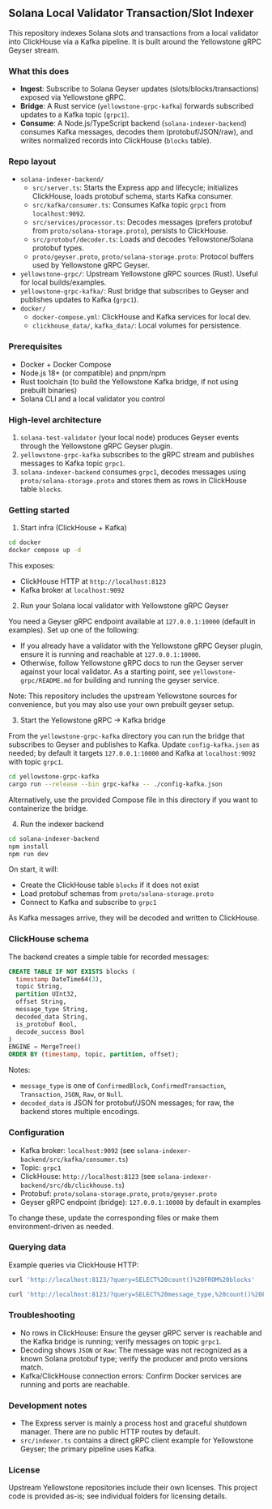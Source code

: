 ## Solana Local Validator Transaction/Slot Indexer

This repository indexes Solana slots and transactions from a local validator into ClickHouse via a Kafka pipeline. It is built around the Yellowstone gRPC Geyser stream.

### What this does
- **Ingest**: Subscribe to Solana Geyser updates (slots/blocks/transactions) exposed via Yellowstone gRPC.
- **Bridge**: A Rust service (`yellowstone-grpc-kafka`) forwards subscribed updates to a Kafka topic (`grpc1`).
- **Consume**: A Node.js/TypeScript backend (`solana-indexer-backend`) consumes Kafka messages, decodes them (protobuf/JSON/raw), and writes normalized records into ClickHouse (`blocks` table).

### Repo layout
- `solana-indexer-backend/`
  - `src/server.ts`: Starts the Express app and lifecycle; initializes ClickHouse, loads protobuf schema, starts Kafka consumer.
  - `src/kafka/consumer.ts`: Consumes Kafka topic `grpc1` from `localhost:9092`.
  - `src/services/processor.ts`: Decodes messages (prefers protobuf from `proto/solana-storage.proto`), persists to ClickHouse.
  - `src/protobuf/decoder.ts`: Loads and decodes Yellowstone/Solana protobuf types.
  - `proto/geyser.proto`, `proto/solana-storage.proto`: Protocol buffers used by Yellowstone gRPC Geyser.
- `yellowstone-grpc/`: Upstream Yellowstone gRPC sources (Rust). Useful for local builds/examples.
- `yellowstone-grpc-kafka/`: Rust bridge that subscribes to Geyser and publishes updates to Kafka (`grpc1`).
- `docker/`
  - `docker-compose.yml`: ClickHouse and Kafka services for local dev.
  - `clickhouse_data/`, `kafka_data/`: Local volumes for persistence.

### Prerequisites
- Docker + Docker Compose
- Node.js 18+ (or compatible) and pnpm/npm
- Rust toolchain (to build the Yellowstone Kafka bridge, if not using prebuilt binaries)
- Solana CLI and a local validator you control

### High-level architecture
1) `solana-test-validator` (your local node) produces Geyser events through the Yellowstone gRPC Geyser plugin.
2) `yellowstone-grpc-kafka` subscribes to the gRPC stream and publishes messages to Kafka topic `grpc1`.
3) `solana-indexer-backend` consumes `grpc1`, decodes messages using `proto/solana-storage.proto` and stores them as rows in ClickHouse table `blocks`.

### Getting started

1) Start infra (ClickHouse + Kafka)

```bash
cd docker
docker compose up -d
```

This exposes:
- ClickHouse HTTP at `http://localhost:8123`
- Kafka broker at `localhost:9092`

2) Run your Solana local validator with Yellowstone gRPC Geyser

You need a Geyser gRPC endpoint available at `127.0.0.1:10000` (default in examples). Set up one of the following:
- If you already have a validator with the Yellowstone gRPC Geyser plugin, ensure it is running and reachable at `127.0.0.1:10000`.
- Otherwise, follow Yellowstone gRPC docs to run the Geyser server against your local validator. As a starting point, see `yellowstone-grpc/README.md` for building and running the geyser service.

Note: This repository includes the upstream Yellowstone sources for convenience, but you may also use your own prebuilt geyser setup.

3) Start the Yellowstone gRPC → Kafka bridge

From the `yellowstone-grpc-kafka` directory you can run the bridge that subscribes to Geyser and publishes to Kafka. Update `config-kafka.json` as needed; by default it targets `127.0.0.1:10000` and Kafka at `localhost:9092` with topic `grpc1`.

```bash
cd yellowstone-grpc-kafka
cargo run --release --bin grpc-kafka -- ./config-kafka.json
```

Alternatively, use the provided Compose file in this directory if you want to containerize the bridge.

4) Run the indexer backend

```bash
cd solana-indexer-backend
npm install
npm run dev
```

On start, it will:
- Create the ClickHouse table `blocks` if it does not exist
- Load protobuf schemas from `proto/solana-storage.proto`
- Connect to Kafka and subscribe to `grpc1`

As Kafka messages arrive, they will be decoded and written to ClickHouse.

### ClickHouse schema
The backend creates a simple table for recorded messages:

```sql
CREATE TABLE IF NOT EXISTS blocks (
  timestamp DateTime64(3),
  topic String,
  partition UInt32,
  offset String,
  message_type String,
  decoded_data String,
  is_protobuf Bool,
  decode_success Bool
)
ENGINE = MergeTree()
ORDER BY (timestamp, topic, partition, offset);
```

Notes:
- `message_type` is one of `ConfirmedBlock`, `ConfirmedTransaction`, `Transaction`, `JSON`, `Raw`, or `Null`.
- `decoded_data` is JSON for protobuf/JSON messages; for raw, the backend stores multiple encodings.

### Configuration
- Kafka broker: `localhost:9092` (see `solana-indexer-backend/src/kafka/consumer.ts`)
- Topic: `grpc1`
- ClickHouse: `http://localhost:8123` (see `solana-indexer-backend/src/db/clickhouse.ts`)
- Protobuf: `proto/solana-storage.proto`, `proto/geyser.proto`
- Geyser gRPC endpoint (bridge): `127.0.0.1:10000` by default in examples

To change these, update the corresponding files or make them environment-driven as needed.

### Querying data
Example queries via ClickHouse HTTP:

```bash
curl 'http://localhost:8123/?query=SELECT%20count()%20FROM%20blocks'

curl 'http://localhost:8123/?query=SELECT%20message_type,%20count()%20FROM%20blocks%20GROUP%20BY%201%20ORDER%20BY%202%20DESC'
```

### Troubleshooting
- No rows in ClickHouse: Ensure the geyser gRPC server is reachable and the Kafka bridge is running; verify messages on topic `grpc1`.
- Decoding shows `JSON` or `Raw`: The message was not recognized as a known Solana protobuf type; verify the producer and proto versions match.
- Kafka/ClickHouse connection errors: Confirm Docker services are running and ports are reachable.

### Development notes
- The Express server is mainly a process host and graceful shutdown manager. There are no public HTTP routes by default.
- `src/indexer.ts` contains a direct gRPC client example for Yellowstone Geyser; the primary pipeline uses Kafka.

### License
Upstream Yellowstone repositories include their own licenses. This project code is provided as-is; see individual folders for licensing details.


